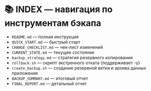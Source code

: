 # 📚 INDEX — навигация по инструментам бэкапа

- `README.md` — полная инструкция
- `QUICK_START.md` — быстрый старт
- `CHANGE_CHECKLIST.md` — чек-лист изменений
- `CURRENT_STATE.md` — текущее состояние
- `backup_strategy.md` — стратегия резервного копирования
- `rollback.sh` — скрипт экстренного отката (поддерживает -y)
- `create_backup.sh` — создание резервной ветки и архива данных приложения
- `BACKUP_SUMMARY.md` — итоговый отчет
- `FINAL_REPORT.md` — детальный отчет 